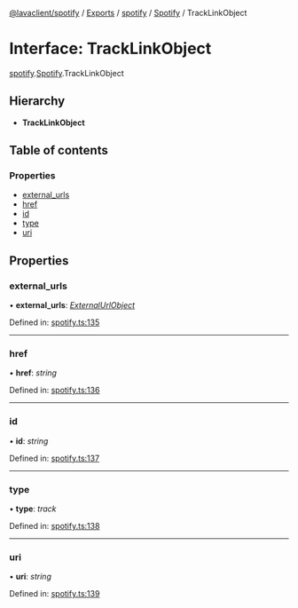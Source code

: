 [@lavaclient/spotify](../README.md) / [Exports](../modules.md) / [spotify](../modules/spotify.md) / [Spotify](../modules/spotify.spotify-1.md) / TrackLinkObject

# Interface: TrackLinkObject

[spotify](../modules/spotify.md).[Spotify](../modules/spotify.spotify-1.md).TrackLinkObject

## Hierarchy

* **TrackLinkObject**

## Table of contents

### Properties

- [external\_urls](spotify.spotify.tracklinkobject.md#external_urls)
- [href](spotify.spotify.tracklinkobject.md#href)
- [id](spotify.spotify.tracklinkobject.md#id)
- [type](spotify.spotify.tracklinkobject.md#type)
- [uri](spotify.spotify.tracklinkobject.md#uri)

## Properties

### external\_urls

• **external\_urls**: [*ExternalUrlObject*](spotify.spotify.externalurlobject.md)

Defined in: [spotify.ts:135](https://github.com/Lavaclient/plugins/blob/09b0c37/packages/spotify/src/spotify.ts#L135)

___

### href

• **href**: *string*

Defined in: [spotify.ts:136](https://github.com/Lavaclient/plugins/blob/09b0c37/packages/spotify/src/spotify.ts#L136)

___

### id

• **id**: *string*

Defined in: [spotify.ts:137](https://github.com/Lavaclient/plugins/blob/09b0c37/packages/spotify/src/spotify.ts#L137)

___

### type

• **type**: *track*

Defined in: [spotify.ts:138](https://github.com/Lavaclient/plugins/blob/09b0c37/packages/spotify/src/spotify.ts#L138)

___

### uri

• **uri**: *string*

Defined in: [spotify.ts:139](https://github.com/Lavaclient/plugins/blob/09b0c37/packages/spotify/src/spotify.ts#L139)
